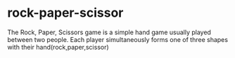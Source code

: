 # rock-paper-scissor
The Rock, Paper, Scissors game is a simple hand game usually played between two people. Each player simultaneously forms one of three shapes with their hand(rock,paper,scissor)
